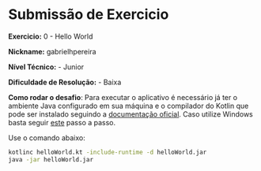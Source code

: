 # Submissão de Exercicio

**Exercicio:** 0 - Hello World

**Nickname:** gabrielhpereira

**Nível Técnico:** - Junior

**Dificuldade de Resolução:** - Baixa

**Como rodar o desafio**: 
Para executar o aplicativo é necessário já ter o ambiente Java configurado em sua máquina e o compilador do Kotlin que pode ser instalado seguindo a [documentação oficial](https://kotlinlang.org/docs/command-line.html). Caso utilize Windows basta seguir [este](https://downlinko.com/download-install-kotlin-windows.html) passo a passo.

Use o comando abaixo: 
```bash
kotlinc helloWorld.kt -include-runtime -d helloWorld.jar
java -jar helloWorld.jar
```